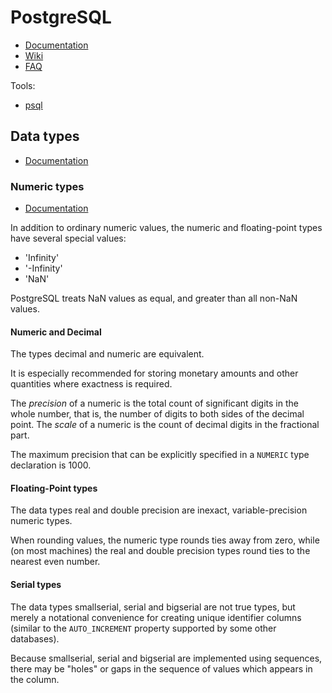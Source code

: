 # PostgreSQL

- [Documentation](https://www.postgresql.org/docs/)
- [Wiki](https://wiki.postgresql.org/wiki/Main_Page)
- [FAQ](https://wiki.postgresql.org/wiki/Frequently_Asked_Questions)

Tools:

- [psql](https://www.postgresql.org/docs/14/app-psql.html)

## Data types

- [Documentation](https://www.postgresql.org/docs/current/datatype.html)

### Numeric types

- [Documentation](https://www.postgresql.org/docs/current/datatype-numeric.html)

In addition to ordinary numeric values, the numeric and floating-point types have several special values:

- 'Infinity'
- '-Infinity'
- 'NaN'

PostgreSQL treats NaN values as equal, and greater than all non-NaN values.

#### Numeric and Decimal

The types decimal and numeric are equivalent.

It is especially recommended for storing monetary amounts and other quantities where exactness is required.

The _precision_ of a numeric is the total count of significant digits in the whole number, that is, the number of digits
to both sides of the decimal point. The _scale_ of a numeric is the count of decimal digits in the fractional part.

The maximum precision that can be explicitly specified in a `NUMERIC` type declaration is 1000.

#### Floating-Point types

The data types real and double precision are inexact, variable-precision numeric types.

When rounding values, the numeric type rounds ties away from zero, while (on most machines) the real and double
precision types round ties to the nearest even number.

#### Serial types

The data types smallserial, serial and bigserial are not true types, but merely a notational convenience for creating
unique identifier columns (similar to the `AUTO_INCREMENT` property supported by some other databases).

Because smallserial, serial and bigserial are implemented using sequences, there may be "holes" or gaps in the sequence
of values which appears in the column.
